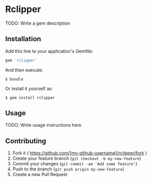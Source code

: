 # Rclipper

TODO: Write a gem description

## Installation

Add this line to your application's Gemfile:

```ruby
gem 'rclipper'
```

And then execute:

    $ bundle

Or install it yourself as:

    $ gem install rclipper

## Usage

TODO: Write usage instructions here

## Contributing

1. Fork it ( https://github.com/[my-github-username]/rclipper/fork )
2. Create your feature branch (`git checkout -b my-new-feature`)
3. Commit your changes (`git commit -am 'Add some feature'`)
4. Push to the branch (`git push origin my-new-feature`)
5. Create a new Pull Request
